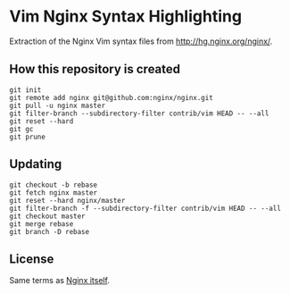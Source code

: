 # Vim Nginx Syntax Highlighting

Extraction of the Nginx Vim syntax files from http://hg.nginx.org/nginx/.

## How this repository is created

``` shell
git init
git remote add nginx git@github.com:nginx/nginx.git
git pull -u nginx master
git filter-branch --subdirectory-filter contrib/vim HEAD -- --all
git reset --hard
git gc
git prune
```

## Updating

``` shell
git checkout -b rebase
git fetch nginx master
git reset --hard nginx/master
git filter-branch -f --subdirectory-filter contrib/vim HEAD -- --all
git checkout master
git merge rebase
git branch -D rebase
```

## License

Same terms as [Nginx itself](http://nginx.org/LICENSE).
